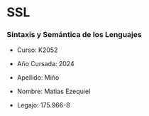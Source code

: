# SSL

### Sintaxis y Semántica de los Lenguajes
- Curso: K2052
- Año Cursada: 2024

- Apellido: Miño 
- Nombre: Matias Ezequiel
- Legajo: 175.966-8
